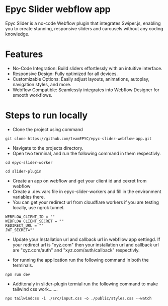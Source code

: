 
# Epyc Slider webflow app

Epyc Slider is a no-code Webflow plugin that integrates Swiper.js, enabling you to create stunning, responsive sliders and carousels without any coding knowledge.

# Features
- No-Code Integration: Build sliders effortlessly with an intuitive interface.
- Responsive Design: Fully optimized for all devices.
- Customizable Options: Easily adjust layouts, animations, autoplay, navigation styles, and more.
- Webflow Compatible: Seamlessly integrates into Webflow Designer for smooth workflows.

# Steps to run locally 

- Clone the project using command 

```
git clone https://github.com/teamEPYC/epyc-slider-webflow-app.git
```
- Navigate to the projects directory. 
- Open two terminal, and run the following command in them respectivly. 

```
cd epyc-slider-worker
```
``` 
cd slider-plugin 
```

- Create an app on webflow and get your client id and cexret from webflow 
- Create a .dev.vars file in epyc-slider-workers and fill in the environment variables there.
- You can get your redirect url from cloudflare workers if you are testing locally, use ngrok tunnel.  
```
WEBFLOW_CLIENT_ID = ""
WEBFLOW_CLIENT_SECRET = ""
REDIRECT_URL = ""
JWT_SECRET=""
```
- Update your Installation url and callback url in webfllow app settingd. If your redirect url is "xyz.com" then your installation url and callback url are "xyz.com/auth" and "xyz.com/auth/callback" respectivly. 

- for running the application run the following command in both the terminals. 
```
npm run dev
```
- Additonaly in slider-plugin termial run the following command to make tailwind css work.......
```
npx tailwindcss -i ./src/input.css -o ./public/styles.css --watch
``` 

